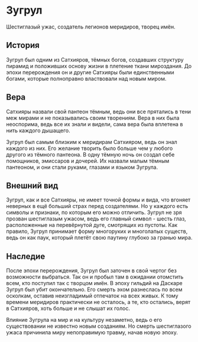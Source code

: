# Зугрул

Шестиглазый ужас, создатель легионов меридиров, творец имён.

## История

Зугрул был одним из Сатхияров, тёмных богов, создавших структуру пирамид и положивших основу жизни в плетение ткани мироздания. До эпохи перерождения он и другие Сатхияры были единственными богами, которые полноправно властвовали над новым миром.

## Вера

Сатхияры назвали свой пантеон тёмным, ведь они все прятались в тени меж мирами и не показывались своим творениям. Вера в них была неоспорима, ведь все их знали и видели, сама вера была вплетена в нить каждого дышащего.

Зугрул был самым близким к меридирам Сатхияром, ведь он знал каждого из них. Его желание творить было больше чем у любого другого из тёмного пантеона. В одну тёмную ночь он создал себе помощников, эмиссаров и дочерей. Их назвали малым тёмным пантеоном, и они стали руками, глазами и языком Зугрула.

## Внешний вид

Зугрул, как и все Сатхияры, не имеет точной формы и вида, что вгоняет неверных в ещё больший страх перед создателями. Но у каждого есть символы и признаки, по которым его можно отличить. Зугрул не зря прозван шестиглазым ужасом, ведь его главный символ - шесть глаз, расположенные на перевёрнутой дуге, смотрящих из пустоты. Как правило, Зугрул принимает форму многоруких и многолапых существ, ведь он как паук, который плетёт свою паутину глубоко за гранью мира.

## Наследие

После эпохи перерождения, Зугрул был заточен в свой чертог без возможности выбраться. Так он и пробыл там в ожидании отомстить всем, кто поступил так с творцом имён. В эпоху гильдий на Даскаре Зугрул был убит окончательно. Его смерть эхом разнеслась по всем осколкам, оставив неизгладимый отпечаток на всех живых. К тому времени меридиров практически не осталось, а те, кто остались, верят в Сатхияров, хоть больше и не слышат их голос.

Влияние Зугрула на мир и на культуру незаметно, ведь о его существовании не известно новым созданиям. Но смерть шестиглазого ужаса причинила миру непоправимую травму, начав новую эпоху. 
